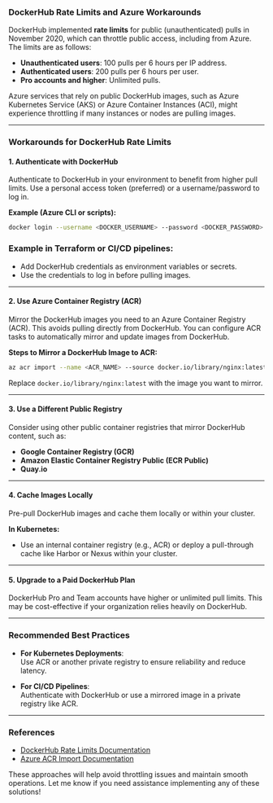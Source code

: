 ### DockerHub Rate Limits and Azure Workarounds

DockerHub implemented **rate limits** for public (unauthenticated) pulls in November 2020, which can throttle public access, including from Azure. The limits are as follows:

- **Unauthenticated users**: 100 pulls per 6 hours per IP address.
- **Authenticated users**: 200 pulls per 6 hours per user.
- **Pro accounts and higher**: Unlimited pulls.

Azure services that rely on public DockerHub images, such as Azure Kubernetes Service (AKS) or Azure Container Instances (ACI), might experience throttling if many instances or nodes are pulling images.

---

### **Workarounds for DockerHub Rate Limits**

#### 1. **Authenticate with DockerHub**
Authenticate to DockerHub in your environment to benefit from higher pull limits. Use a personal access token (preferred) or a username/password to log in.

**Example (Azure CLI or scripts):**
```bash
docker login --username <DOCKER_USERNAME> --password <DOCKER_PASSWORD>
```
### Example in Terraform or CI/CD pipelines:
- Add DockerHub credentials as environment variables or secrets.
- Use the credentials to log in before pulling images.

---

#### 2. **Use Azure Container Registry (ACR)**
Mirror the DockerHub images you need to an Azure Container Registry (ACR). This avoids pulling directly from DockerHub. You can configure ACR tasks to automatically mirror and update images from DockerHub.

**Steps to Mirror a DockerHub Image to ACR:**
```bash
az acr import --name <ACR_NAME> --source docker.io/library/nginx:latest --image nginx:latest
```
Replace `docker.io/library/nginx:latest` with the image you want to mirror.

---

#### 3. **Use a Different Public Registry**
Consider using other public container registries that mirror DockerHub content, such as:
- **Google Container Registry (GCR)**
- **Amazon Elastic Container Registry Public (ECR Public)**
- **Quay.io**

---

#### 4. **Cache Images Locally**
Pre-pull DockerHub images and cache them locally or within your cluster.

**In Kubernetes:**
- Use an internal container registry (e.g., ACR) or deploy a pull-through cache like Harbor or Nexus within your cluster.

---

#### 5. **Upgrade to a Paid DockerHub Plan**
DockerHub Pro and Team accounts have higher or unlimited pull limits. This may be cost-effective if your organization relies heavily on DockerHub.

---

### **Recommended Best Practices**
- **For Kubernetes Deployments**:  
  Use ACR or another private registry to ensure reliability and reduce latency.

- **For CI/CD Pipelines**:  
  Authenticate with DockerHub or use a mirrored image in a private registry like ACR.

---

### **References**
- [DockerHub Rate Limits Documentation](https://docs.docker.com/docker-hub/download-rate-limit/)
- [Azure ACR Import Documentation](https://learn.microsoft.com/en-us/azure/container-registry/container-registry-import-images)

These approaches will help avoid throttling issues and maintain smooth operations. Let me know if you need assistance implementing any of these solutions!